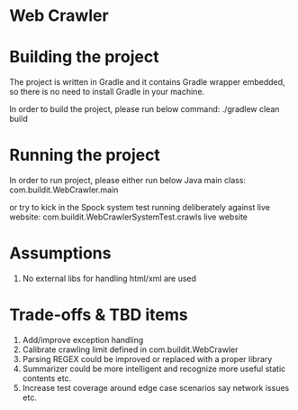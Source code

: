 Web Crawler
===========

Building the project
====================
The project is written in Gradle and it contains Gradle wrapper embedded,
so there is no need to install Gradle in your machine.

In order to build the project, please run below command:
./gradlew clean build

Running the project
===================
In order to run project, please either run below Java main class:
com.buildit.WebCrawler.main

or try to kick in the Spock system test running deliberately against live website:
com.buildit.WebCrawlerSystemTest.crawls live website

Assumptions
===========
1. No external libs for handling html/xml are used

Trade-offs & TBD items
=====================
1. Add/improve exception handling
2. Calibrate crawling limit defined in com.buildit.WebCrawler
3. Parsing REGEX could be improved or replaced with a proper library
4. Summarizer could be more intelligent and recognize more useful static contents etc.
5. Increase test coverage around edge case scenarios say network issues etc.